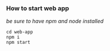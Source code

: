 ### How to start web app

*be sure to have npm and node installed*

```
cd web-app
npm i
npm start
```
